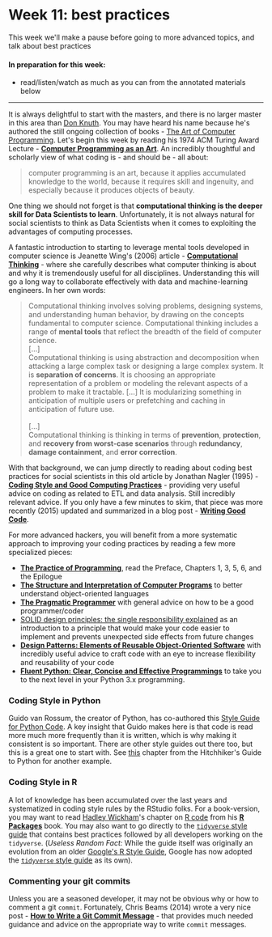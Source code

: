 # Week 11: best practices

This week we'll make a pause before going to more advanced topics, and talk about best practices

#### In preparation for this week:

-   read/listen/watch as much as you can from the annotated materials below

------------------------------------------------------------------------

It is always delightful to start with the masters, and there is no larger master in this area than [Don Knuth](https://www.nytimes.com/2018/12/17/science/donald-knuth-computers-algorithms-programming.html). You may have heard his name because he's authored the still ongoing collection of books - [The Art of Computer Programming](https://www-cs-faculty.stanford.edu/~knuth/taocp.html). Let's begin this week by reading his 1974 ACM Turing Award Lecture - [**Computer Programming as an Art**](https://dl.acm.org/ft_gateway.cfm?id=1283929&type=pdf). An incredibly thoughtful and scholarly view of what coding is - and should be - all about:

> computer programming is an art, because it applies accumulated knowledge to the world, because it requires skill and ingenuity, and especially because it produces objects of beauty.

One thing we should not forget is that **computational thinking is the deeper skill for Data Scientists to learn**. Unfortunately, it is not always natural for social scientists to think as Data Scientists when it comes to exploiting the advantages of computing processes.

A fantastic introduction to starting to leverage mental tools developed in computer science is Jeanette Wing's (2006) article - [**Computational Thinking**](https://dl-acm-org.ezproxy.cul.columbia.edu/doi/10.1145/1118178.1118215) - where she carefully describes what computer thinking is about and why it is tremendously useful for all disciplines. Understanding this will go a long way to collaborate effectively with data and machine-learning engineers. In her own words:

> Computational thinking involves solving problems, designing systems, and understanding human behavior, by drawing on the concepts fundamental to computer science. Computational thinking includes a range of **mental tools** that reflect the breadth of the field of computer science. <br/> [...]<br/> Computational thinking is using abstraction and decomposition when attacking a large complex task or designing a large complex system. It is **separation of concerns**. It is choosing an appropriate representation of a problem or modeling the relevant aspects of a problem to make it tractable. [...] It is modularizing something in anticipation of multiple users or prefetching and caching in anticipation of future use. <br/>\
> [...] <br/> Computational thinking is thinking in terms of **prevention**, **protection**, and **recovery from worst-case scenarios** through **redundancy**, **damage containment**, and **error correction**.

With that background, we can jump directly to reading about coding best practices for social scientists in this old article by Jonathan Nagler (1995) - [**Coding Style and Good Computing Practices**](http://www.jstor.org/stable/420315) - providing very useful advice on coding as related to ETL and data analysis. Still incredibly relevant advice. If you only have a few minutes to skim, that piece was more recently (2015) updated and summarized in a blog post - [**Writing Good Code**](https://blog.oup.com/2015/02/jonathan-nagler-writing-good-code/).

For more advanced hackers, you will benefit from a more systematic approach to improving your coding practices by reading a few more specialized pieces:

-   [**The Practice of Programming**](http://www.informit.com/store/practice-of-programming-9780201615869), read the Preface, Chapters 1, 3, 5, 6, and the Epilogue
-   [**The Structure and Interpretation of Computer Programs**](https://mitpress.mit.edu/sicp/full-text/book/book.html) to better understand object-oriented languages
-   [**The Pragmatic Programmer**](https://www.amazon.com/dp/020161622X/ref=cm_sw_su_dp?tag=devtools-20) with general advice on how to be a good programmer/coder
-   [SOLID design principles: the single responsibility explained](https://stackify.com/solid-design-principles/) as an introduction to a principle that would make your code easier to implement and prevents unexpected side effects from future changes
-   [**Design Patterns: Elements of Reusable Object-Oriented Software**](https://stackify.com/solid-design-principles/) with incredibly useful advice to craft code with an eye to increase flexibility and reusability of your code
-   [**Fluent Python: Clear, Concise and Effective Programmings**](https://www.amazon.com/Fluent-Python-Concise-Effective-Programming-ebook-dp-B0131L3PW4/dp/B0131L3PW4/ref=mt_other?_encoding=UTF8&me=&qid=1617839864) to take you to the next level in your Python 3.x programming.

### Coding Style in Python

Guido van Rossum, the creator of Python, has co-authored this [Style Guide for Python Code](https://peps.python.org/pep-0008/). A key insight that Guido makes here is that code is read more much more frequently than it is written, which is why making it consistent is so important. There are other style guides out there too, but this is a great one to start with. See [this](https://docs.python-guide.org/writing/style/) chapter from the Hitchhiker's Guide to Python for another example.

### Coding Style in R

A lot of knowledge has been accumulated over the last years and systematized in coding style rules by the RStudio folks. For a book-version, you may want to read [Hadley Wickham](http://hadley.nz/)'s chapter on [R code](https://r-pkgs.org/r.html) from his [**R Packages**](http://r-pkgs.had.co.nz) book. You may also want to go directly to the [`tidyverse` style guide](https://style.tidyverse.org) that contains best practices followed by all developers working on the `tidyverse`. (*Useless Random Fact:* While the guide itself was originally an evolution from an older [Google's R Style Guide](https://google.github.io/styleguide/Rguide.xml), Google has now adopted the [`tidyverse` style guide](https://style.tidyverse.org) as its own).

### Commenting your git commits

Unless you are a seasoned developer, it may not be obvious why or how to comment a git `commit`. Fortunately, Chris Beams (2014) wrote a very nice post - [**How to Write a Git Commit Message**](https://chris.beams.io/posts/git-commit/) - that provides much needed guidance and advice on the appropriate way to write `commit` messages.
